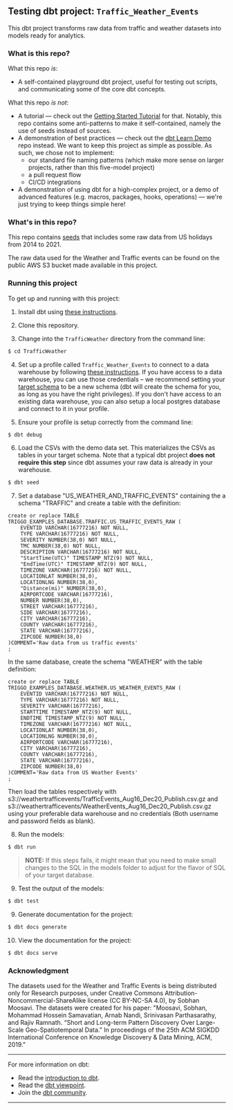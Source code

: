 ## Testing dbt project: `Traffic_Weather_Events`

This dbt project transforms raw data from traffic and weather datasets into models ready for analytics.

### What is this repo?
What this repo _is_:
- A self-contained playground dbt project, useful for testing out scripts, and communicating some of the core dbt concepts.

What this repo _is not_:
- A tutorial — check out the [Getting Started Tutorial](https://docs.getdbt.com/tutorial/setting-up) for that. Notably, this repo contains some anti-patterns to make it self-contained, namely the use of seeds instead of sources.
- A demonstration of best practices — check out the [dbt Learn Demo](https://github.com/dbt-labs/dbt-learn-demo) repo instead. We want to keep this project as simple as possible. As such, we chose not to implement:
    - our standard file naming patterns (which make more sense on larger projects, rather than this five-model project)
    - a pull request flow
    - CI/CD integrations
- A demonstration of using dbt for a high-complex project, or a demo of advanced features (e.g. macros, packages, hooks, operations) — we're just trying to keep things simple here!

### What's in this repo?
This repo contains [seeds](https://docs.getdbt.com/docs/building-a-dbt-project/seeds) that includes some raw data from US holidays from 2014 to 2021.

The raw data used for the Weather and Traffic events can be found on the public AWS S3 bucket made available in this project.


### Running this project
To get up and running with this project:
1. Install dbt using [these instructions](https://docs.getdbt.com/docs/installation).

2. Clone this repository.

3. Change into the `TrafficWeather` directory from the command line:
```bash
$ cd TrafficWeather
```

4. Set up a profile called `Traffic_Weather_Events` to connect to a data warehouse by following [these instructions](https://docs.getdbt.com/docs/configure-your-profile). If you have access to a data warehouse, you can use those credentials – we recommend setting your [target schema](https://docs.getdbt.com/docs/configure-your-profile#section-populating-your-profile) to be a new schema (dbt will create the schema for you, as long as you have the right privileges). If you don't have access to an existing data warehouse, you can also setup a local postgres database and connect to it in your profile.

5. Ensure your profile is setup correctly from the command line:
```bash
$ dbt debug
```

6. Load the CSVs with the demo data set. This materializes the CSVs as tables in your target schema. Note that a typical dbt project **does not require this step** since dbt assumes your raw data is already in your warehouse.
```bash
$ dbt seed
```
7. Set a database "US_WEATHER_AND_TRAFFIC_EVENTS" containing the a schema "TRAFFIC" and create a table with the definition:
<pre><code>create or replace TABLE TRIGGO_EXAMPLES_DATABASE.TRAFFIC.US_TRAFFIC_EVENTS_RAW (
	EVENTID VARCHAR(16777216) NOT NULL,
	TYPE VARCHAR(16777216) NOT NULL,
	SEVERITY NUMBER(38,0) NOT NULL,
	TMC NUMBER(38,0) NOT NULL,
	DESCRIPTION VARCHAR(16777216) NOT NULL,
	"StartTime(UTC)" TIMESTAMP_NTZ(9) NOT NULL,
	"EndTime(UTC)" TIMESTAMP_NTZ(9) NOT NULL,
	TIMEZONE VARCHAR(16777216) NOT NULL,
	LOCATIONLAT NUMBER(38,0),
	LOCATIONLNG NUMBER(38,0),
	"Distance(mi)" NUMBER(38,0),
	AIRPORTCODE VARCHAR(16777216),
	NUMBER NUMBER(38,0),
	STREET VARCHAR(16777216),
	SIDE VARCHAR(16777216),
	CITY VARCHAR(16777216),
	COUNTY VARCHAR(16777216),
	STATE VARCHAR(16777216),
	ZIPCODE NUMBER(38,0)
)COMMENT='Raw data from us traffic events'
;</code></pre>
In the same database, create the schema "WEATHER" with the table definition:
<pre><code>create or replace TABLE TRIGGO_EXAMPLES_DATABASE.WEATHER.US_WEATHER_EVENTS_RAW (
	EVENTID VARCHAR(16777216) NOT NULL,
	TYPE VARCHAR(16777216) NOT NULL,
	SEVERITY VARCHAR(16777216),
	STARTTIME TIMESTAMP_NTZ(9) NOT NULL,
	ENDTIME TIMESTAMP_NTZ(9) NOT NULL,
	TIMEZONE VARCHAR(16777216) NOT NULL,
	LOCATIONLAT NUMBER(38,0),
	LOCATIONLNG NUMBER(38,0),
	AIRPORTCODE VARCHAR(16777216),
	CITY VARCHAR(16777216),
	COUNTY VARCHAR(16777216),
	STATE VARCHAR(16777216),
	ZIPCODE NUMBER(38,0)
)COMMENT='Raw data from US Weather Events'
;</code></pre>
Then load the tables respectively with s3://weathertrafficevents/TrafficEvents_Aug16_Dec20_Publish.csv.gz and s3://weathertrafficevents/WeatherEvents_Aug16_Dec20_Publish.csv.gz using your preferable data warehouse and no credentials (Both username and password fields as blank).

8. Run the models:
```bash
$ dbt run
```

> **NOTE:** If this steps fails, it might mean that you need to make small changes to the SQL in the models folder to adjust for the flavor of SQL of your target database.

9. Test the output of the models:
```bash
$ dbt test
```

9. Generate documentation for the project:
```bash
$ dbt docs generate
```

10. View the documentation for the project:
```bash
$ dbt docs serve
```

### Acknowledgment
The datasets used for the Weather and Traffic Events is being distributed only for Research purposes, under Creative Commons Attribution-Noncommercial-ShareAlike license (CC BY-NC-SA 4.0), by Sobhan Moosavi.
The datasets were created for his paper: "Moosavi, Sobhan, Mohammad Hossein Samavatian, Arnab Nandi, Srinivasan Parthasarathy, and Rajiv Ramnath. “Short and Long-term Pattern Discovery Over Large-Scale Geo-Spatiotemporal Data.” In proceedings of the 25th ACM SIGKDD International Conference on Knowledge Discovery & Data Mining, ACM, 2019."

---
For more information on dbt:
- Read the [introduction to dbt](https://docs.getdbt.com/docs/introduction).
- Read the [dbt viewpoint](https://docs.getdbt.com/docs/about/viewpoint).
- Join the [dbt community](http://community.getdbt.com/).
---

